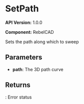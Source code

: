# SetPath

**API Version:** 1.0.0

**Component:** RebelCAD

Sets the path along which to sweep

## Parameters

- **path**: The 3D path curve

## Returns

: Error status

